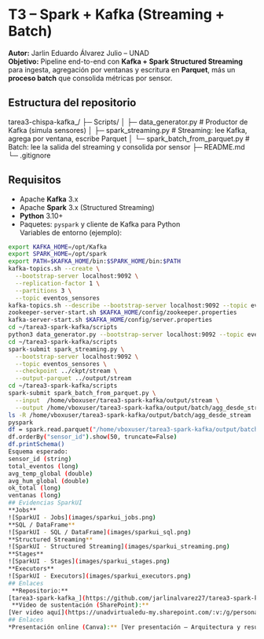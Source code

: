 # T3 – Spark + Kafka (Streaming + Batch)
**Autor:** Jarlin Eduardo Álvarez Julio – UNAD  
**Objetivo:** Pipeline end-to-end con **Kafka + Spark Structured Streaming** para ingesta, agregación por ventanas y escritura en **Parquet**, más un **proceso batch** que consolida métricas por sensor.
## Estructura del repositorio
tarea3-chispa-kafka_/
├─ Scripts/
│ ├─ data_generator.py # Productor de Kafka (simula sensores)
│ ├─ spark_streaming.py # Streaming: lee Kafka, agrega por ventana, escribe Parquet
│ └─ spark_batch_from_parquet.py # Batch: lee la salida del streaming y consolida por sensor
├─ README.md
└─ .gitignore
## Requisitos
- Apache **Kafka** 3.x  
- Apache **Spark** 3.x (Structured Streaming)  
- **Python** 3.10+  
- Paquetes: `pyspark` y cliente de Kafka para Python  
Variables de entorno (ejemplo):
```bash
export KAFKA_HOME=/opt/Kafka
export SPARK_HOME=/opt/spark
export PATH=$KAFKA_HOME/bin:$SPARK_HOME/bin:$PATH
kafka-topics.sh --create \
  --bootstrap-server localhost:9092 \
  --replication-factor 1 \
  --partitions 3 \
  --topic eventos_sensores
kafka-topics.sh --describe --bootstrap-server localhost:9092 --topic eventos_sensores
zookeeper-server-start.sh $KAFKA_HOME/config/zookeeper.properties
kafka-server-start.sh $KAFKA_HOME/config/server.properties
cd ~/tarea3-spark-kafka/scripts
python3 data_generator.py --bootstrap-server localhost:9092 --topic eventos_sensores
cd ~/tarea3-spark-kafka/scripts
spark-submit spark_streaming.py \
  --bootstrap-server localhost:9092 \
  --topic eventos_sensores \
  --checkpoint ../ckpt/stream \
  --output-parquet ../output/stream
cd ~/tarea3-spark-kafka/scripts
spark-submit spark_batch_from_parquet.py \
  --input  /home/vboxuser/tarea3-spark-kafka/output/stream \
  --output /home/vboxuser/tarea3-spark-kafka/output/batch/agg_desde_stream
ls -R /home/vboxuser/tarea3-spark-kafka/output/batch/agg_desde_stream
pyspark
df = spark.read.parquet("/home/vboxuser/tarea3-spark-kafka/output/batch/agg_desde_stream")
df.orderBy("sensor_id").show(50, truncate=False)
df.printSchema()
Esquema esperado:
sensor_id (string)
total_eventos (long)
avg_temp_global (double)
avg_hum_global (double)
ok_total (long)
ventanas (long)
## Evidencias SparkUI
**Jobs**  
![SparkUI - Jobs](images/sparkui_jobs.png)
**SQL / DataFrame**  
![SparkUI - SQL / DataFrame](images/sparkui_sql.png)
**Structured Streaming**  
![SparkUI - Structured Streaming](images/sparkui_streaming.png)
**Stages**  
![SparkUI - Stages](images/sparkui_stages.png)
**Executors**  
![SparkUI - Executors](images/sparkui_executors.png)
## Enlaces
 **Repositorio:**  
[tarea3-spark-kafka_](https://github.com/jarlinalvarez27/tarea3-spark-kafka_)
 **Video de sustentación (SharePoint):**  
[Ver video aquí](https://unadvirtualedu-my.sharepoint.com/:v:/g/personal/jealvarezju_unadvirtual_edu_co/EWM1AZK993tJjnY2r6Mb6TgBDiRzp8VjX52Vjn811qTBKw)
## Enlaces  
*Presentación online (Canva):** [Ver presentación – Arquitectura y resultados](https://www.canva.com/design/DAG2xI8z3b4/DYmFVzW55eblkHwLmvecVA/view?utm_content=DAG2xI8z3b4&utm_campaign=designshare&utm_medium=link2&utm_source=uniquelinks&utlId=h16efc5b4e7)




